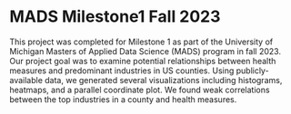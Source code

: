 # MADS Milestone1 Fall 2023

This project was completed for Milestone 1 as part of the University of Michigan Masters of Applied Data Science (MADS) program in fall 2023. Our project goal was to examine potential relationships between health measures and predominant industries in US counties. Using publicly-available data, we generated several visualizations including histograms, heatmaps, and a parallel coordinate plot. We found weak correlations between the top industries in a county and health measures.
